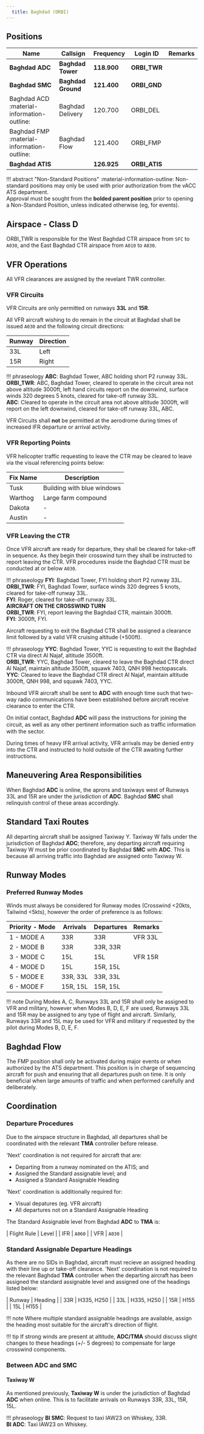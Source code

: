 ```yaml
---
  title: Baghdad (ORBI)
---
```


## Positions

| Name | Callsign | Frequency | Login ID | Remarks |
| ---- | -------- | ---------	| -------- | ------- |
| **Baghdad ADC**	| **Baghdad Tower** | **118.900**	| **ORBI_TWR**	| |
| **Baghdad SMC**	| **Baghdad Ground** | **121.400** | **ORBI_GND**	| |
| Baghdad ACD	:material-information-outline: | Baghdad Delivery | 120.700 | ORBI_DEL	| |
| Baghdad FMP :material-information-outline: | Baghdad Flow | 121.400 | ORBI_FMP	| |
| **Baghdad ATIS** | | **126.925**	  | **ORBI_ATIS**	| |

!!! abstract "Non-Standard Positions"
    :material-information-outline: Non-standard positions may only be used with prior authorization from the vACC ATS department.  
    Approval must be sought from the **bolded parent position** prior to opening a Non-Standard Position, unless indicated otherwise (eg, for events).

## Airspace - Class D

ORBI_TWR is responsible for the West Baghdad CTR airspace from `SFC` to `A030`, and the East Baghdad CTR airspace from `A010` to `A030`.

## VFR Operations
All VFR clearances are assigned by the revelant TWR controller.

### VFR Circuits
VFR Circuits are only permitted on runways **33L** and **15R**.

All VFR aircraft wishing to do remain in the circuit at Baghdad shall be issued `A030` and the following circuit directions:

| Runway | Direction |
| ------ | --------- |
| 33L | Left |
| 15R | Right |

!!! phraseology
    **ABC**: Baghdad Tower, ABC holding short P2 runway 33L.  
    **ORBI_TWR**: ABC, Baghdad Tower, cleared to operate in the circuit area not above altitude 3000ft, left hand circuits report on the downwind, surface winds 320 degrees 5 knots, cleared for take-off runway 33L.  
    **ABC**: Cleared to operate in the circuit area not above altitude 3000ft, will report on the left downwind, cleared for take-off runway 33L, ABC.

VFR Circuits shall **not** be permitted at the aerodrome during times of increased IFR departure or arrival activity.

### VFR Reporting Points
VFR helicopter traffic requesting to leave the CTR may be cleared to leave via the visual referencing points below:

| Fix Name | Description |
| -------- | ----------- |
| Tusk | Building with blue windows |
| Warthog | Large farm compound |
| Dakota | - |
| Austin | - |

### VFR Leaving the CTR
Once VFR aircraft are ready for departure, they shall be cleared for take-off in sequence. As they begin their crosswind turn they shall be instructed to report leaving the CTR. VFR procedures inside the Baghdad CTR must be conducted at or below `A030`.

!!! phraseology
    **FYI**: Baghdad Tower, FYI holding short P2 runway 33L.  
    **ORBI_TWR**: FYI, Baghdad Tower, surface winds 320 degrees 5 knots, cleared for take-off runway 33L.  
    **FYI**: Roger, cleared for take-off runway 33L.  
    **AIRCRAFT ON THE CROSSWIND TURN**  
    **ORBI_TWR**: FYI, report leaving the Baghdad CTR, maintain 3000ft.  
    **FYI**: 3000ft, FYI.

Aircraft requesting to exit the Baghdad CTR shall be assigned a clearance limit followed by a valid VFR cruising altitude (+500ft).

!!! phraseology
    **YYC**: Baghdad Tower, YYC is requesting to exit the Baghdad CTR via direct Al Najaf, altitude 3500ft.  
    **ORBI_TWR**: YYC, Baghdad Tower, cleared to leave the Baghdad CTR direct Al Najaf, maintain altitude 3500ft, squawk 7403, QNH 998 hectopascals.  
    **YYC**: Cleared to leave the Baghdad CTR direct Al Najaf, maintain altitude 3000ft, QNH 998, and squawk 7403, YYC.

Inbound VFR aircraft shall be sent to **ADC** with enough time such that two-way
radio communications have been established before aircraft receive clearance to enter the CTR.

On initial contact, Baghdad **ADC** will pass the instructions for joining the circuit, as well as any other pertinent information such as traﬃc information with the sector.

During times of heavy IFR arrival activity, VFR arrivals may be denied entry into the CTR and instructed to hold outside of the CTR awaiting further instructions.

## Maneuvering Area Responsibilities
When Baghdad **ADC** is online, the aprons and taxiways west of Runways 33L and 15R are under the jurisdiction of **ADC**. Baghdad **SMC** shall relinquish control of these areas accordingly.


## Standard Taxi Routes
All departing aircraft shall be assigned Taxiway Y. Taxiway W falls under the jurisdiction of Baghdad **ADC**; therefore, any departing aircraft requiring Taxiway W must be prior coordinated by Baghdad **SMC** with **ADC**. This is because all arriving traffic into Baghdad are assigned onto Taxiway W.

## Runway Modes

### Preferred Runway Modes
Winds must always be considered for Runway modes (Crosswind <20kts, Tailwind <5kts), however the order of preference is as follows:

| Priority - Mode | Arrivals | Departures | Remarks |
| --------------- | -------- | ---------- | ------- |
| 1 - MODE A | 33R | 33R | VFR 33L |
| 2 - MODE B | 33R | 33R, 33R | |
| 3 - MODE C | 15L | 15L | VFR 15R |
| 4 - MODE D | 15L | 15R, 15L | |
| 5 - MODE E | 33R, 33L | 33R, 33L | |
| 6 - MODE F | 15R, 15L | 15R, 15L | |

!!! note
    During Modes A, C, Runways 33L and 15R shall only be assigned to VFR and military, however when Modes B, D, E, F are used, Runways 33L and 15R may be assigned to any type of flight and aircraft. Similarly, Runways 33R and 15L may be used for VFR and military if requested by the pilot during Modes B, D, E, F.

## Baghdad Flow
The FMP position shall only be activated during major events or when authorized by the ATS department. This position is in charge of sequencing aircraft for push and ensuring that all departures push on time. It is only beneficial when large amounts of traffic and when performed carefully and deliberately.

## Coordination

### Departure Procedures
Due to the airspace structure in Baghdad, all departures shall be coordinated with the relevant **TMA** controller before release.

'Next' coordination is not required for aircraft that are:

- Departing from a runway nominated on the ATIS; and
- Assigned the Standard assignable level; and
- Assigned a Standard Assignable Heading

'Next' coordination is additionally required for:

- Visual depatures (eg. VFR aircraft)
- All departures not on a Standard Assignable Heading

The Standard Assignable level from Baghdad **ADC** to **TMA** is:

| Flight Rule | Level |
| IFR | `A060` |
| VFR | `A030` |

### Standard Assignable Departure Headings
As there are no SIDs in Baghdad, aircraft must recieve an assigned heading with their line up or take-off clearance. 'Next' coordination is not required to the relevant Baghdad **TMA** controller when the departing aircraft has been assigned the standard assignable level and assigned one of the headings listed below:

| Runway | Heading |
| 33R | H335, H250 |
| 33L | H335, H250 |
| 15R | H155 |
| 15L | H155 |

!!! note
    Where multiple standard assignable headings are available, assign the heading most suitable for the aircraft's direction of flight.

!!! tip
    If strong winds are present at altitude, **ADC/TMA** should discuss slight changes to these headings (+/- 5 degrees) to compensate for large crosswind components.

### Between ADC and SMC
#### Taxiway W
As mentioned previously, **Taxiway W** is under the jurisdiction of Baghdad **ADC** when online. This is to facilitate arrivals on Runways 33R, 33L, 15R, 15L.

!!! phraseology
    **BI SMC**: Request to taxi IAW23 on Whiskey, 33R.  
    **BI ADC**: Taxi IAW23 on Whiskey.  
